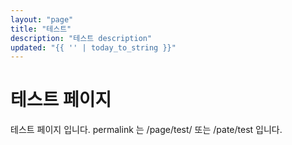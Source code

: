 ```yaml
---
layout: "page"
title: "테스트"
description: "테스트 description"
updated: "{{ '' | today_to_string }}"
---
```


# 테스트 페이지

테스트 페이지 입니다.
permalink 는 /page/test/ 또는 /pate/test 입니다.